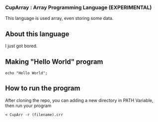 ### CupArray : Array Programming Language (EXPERIMENTAL)
This language is used array, even storing some data.

## About this language
I just got bored.

## Making "Hello World" program
```
echo "Hello World";
```

## How to run the program
After cloning the repo, you can adding a new directory in PATH Variable, then run your program
```
< CupArr -r (filename).crr
```